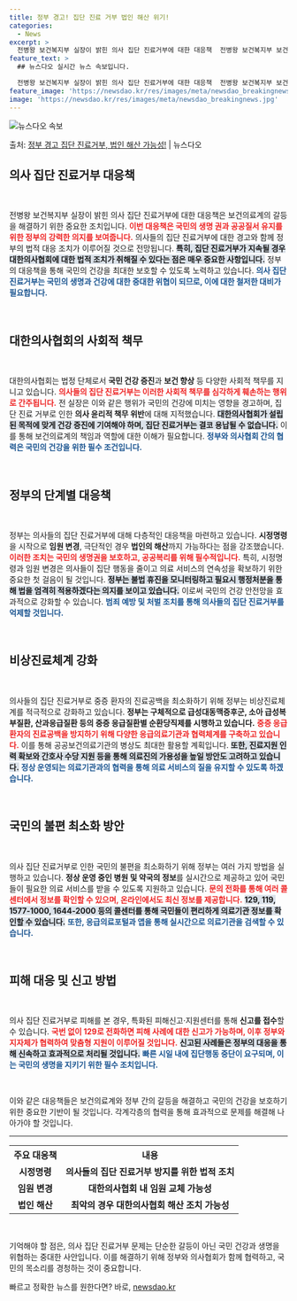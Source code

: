 ```yaml
---
title: 정부 경고! 집단 진료 거부 법인 해산 위기!
categories:
  - News
excerpt: >
  전병왕 보건복지부 실장이 밝힌 의사 집단 진료거부에 대한 대응책  전병왕 보건복지부 보건의료정책실장은 최근 …
feature_text: >
  ## 뉴스다오 실시간 뉴스 속보입니다.

  전병왕 보건복지부 실장이 밝힌 의사 집단 진료거부에 대한 대응책  전병왕 보건복지부 보건의료정책실장은 최근 …
feature_image: 'https://newsdao.kr/res/images/meta/newsdao_breakingnews.jpg'
image: 'https://newsdao.kr/res/images/meta/newsdao_breakingnews.jpg'
---
```


![뉴스다오 속보](https://newsdao.kr/res/images/meta/newsdao_breakingnews.jpg)

<p>출처: <a href="https://newsdao.kr/4298" rel="dofollow">정부 경고 집단 진료거부, 법인 해산 가능성!</a> | 뉴스다오</p>

<h2 data-ke-size="size26">의사 집단 진료거부 대응책</h2>

<p data-ke-size="size16">&nbsp;</p>

전병왕 보건복지부 실장이 밝힌 의사 집단 진료거부에 대한 대응책은 보건의료계의 갈등을 해결하기 위한 중요한 조치입니다. <b><span style="color: #ee2323;">이번 대응책은 국민의 생명 권과 공공질서 유지를 위한 정부의 강력한 의지를 보여줍니다.</span></b> 의사들의 집단 진료거부에 대한 경고와 함께 정부의 법적 대응 조치가 이루어질 것으로 전망됩니다. <b><span style="background-color: #21538527;">특히, 집단 진료거부가 지속될 경우 대한의사협회에 대한 법적 조치가 취해질 수 있다는 점은 매우 중요한 사항입니다.</span></b> 정부의 대응책을 통해 국민의 건강을 최대한 보호할 수 있도록 노력하고 있습니다. <b><span style="color: #1a5490;">의사 집단 진료거부는 국민의 생명과 건강에 대한 중대한 위협이 되므로, 이에 대한 철저한 대비가 필요합니다.</span></b>

<p data-ke-size="size16">&nbsp;</p>

<h2 data-ke-size="size26">대한의사협회의 사회적 책무</h2>

<p data-ke-size="size16">&nbsp;</p>

대한의사협회는 법정 단체로서 <b>국민 건강 증진</b>과 <b>보건 향상</b> 등 다양한 사회적 책무를 지니고 있습니다. <b><span style="color: #ee2323;">의사들의 집단 진료거부는 이러한 사회적 책무를 심각하게 훼손하는 행위로 간주됩니다.</span></b> 전 실장은 이와 같은 행위가 국민의 건강에 미치는 영향을 경고하며, 집단 진료 거부로 인한 <b>의사 윤리적 책무 위반</b>에 대해 지적했습니다. <b><span style="background-color: #21538527;">대한의사협회가 설립된 목적에 맞게 건강 증진에 기여해야 하며, 집단 진료거부는 결코 용납될 수 없습니다.</span></b> 이를 통해 보건의료계의 책임과 역할에 대한 이해가 필요합니다. <b><span style="color: #1a5490;">정부와 의사협회 간의 협력은 국민의 건강을 위한 필수 조건입니다.</span></b>

<p data-ke-size="size16">&nbsp;</p>

<h2 data-ke-size="size26">정부의 단계별 대응책</h2>

<p data-ke-size="size16">&nbsp;</p>

정부는 의사들의 집단 진료거부에 대해 다층적인 대응책을 마련하고 있습니다. <b>시정명령</b>을 시작으로 <b>임원 변경</b>, 극단적인 경우 <b>법인의 해산</b>까지 가능하다는 점을 강조했습니다. <b><span style="color: #ee2323;">이러한 조치는 국민의 생명권을 보호하고, 공공복리를 위해 필수적입니다.</span></b> 특히, 시정명령과 임원 변경은 의사들이 집단 행동을 줄이고 의료 서비스의 연속성을 확보하기 위한 중요한 첫 걸음이 될 것입니다. <b><span style="background-color: #21538527;">정부는 불법 휴진을 모니터링하고 필요시 행정처분을 통해 법을 엄격히 적용하겠다는 의지를 보이고 있습니다.</span></b> 이로써 국민의 건강 안전망을 효과적으로 강화할 수 있습니다. <b><span style="color: #1a5490;">범죄 예방 및 처벌 조치를 통해 의사들의 집단 진료거부를 억제할 것입니다.</span></b>

<p data-ke-size="size16">&nbsp;</p>

<h2 data-ke-size="size26">비상진료체계 강화</h2>

<p data-ke-size="size16">&nbsp;</p>

의사들의 집단 진료거부로 중증 환자의 진료공백을 최소화하기 위해 정부는 비상진료체계를 적극적으로 강화하고 있습니다. <b>정부는 구체적으로 급성대동맥증후군, 소아 급성복부질환, 산과응급질환 등의 <b>중증 응급질환별 순환당직제</b>를 시행하고 있습니다.</b> <b><span style="color: #ee2323;">중증 응급환자의 진료공백을 방지하기 위해 다양한 응급의료기관과 협력체계를 구축하고 있습니다.</span></b> 이를 통해 공공보건의료기관의 병상도 최대한 활용할 계획입니다. <b><span style="background-color: #21538527;">또한, 진료지원 인력 확보와 간호사 수당 지원 등을 통해 의료진의 가용성을 높일 방안도 고려하고 있습니다.</span></b> <b><span style="color: #1a5490;">정상 운영되는 의료기관과의 협력을 통해 의료 서비스의 질을 유지할 수 있도록 하겠습니다.</span></b>

<p data-ke-size="size16">&nbsp;</p>

<h2 data-ke-size="size26">국민의 불편 최소화 방안</h2>

<p data-ke-size="size16">&nbsp;</p>

의사 집단 진료거부로 인한 국민의 불편을 최소화하기 위해 정부는 여러 가지 방법을 실행하고 있습니다. <b>정상 운영 중인 병원 및 약국의 정보</b>를 실시간으로 제공하고 있어 국민들이 필요한 의료 서비스를 받을 수 있도록 지원하고 있습니다. <b><span style="color: #ee2323;">문의 전화를 통해 여러 콜센터에서 정보를 확인할 수 있으며, 온라인에서도 최신 정보를 제공합니다.</span></b> <b><span style="background-color: #21538527;">129, 119, 1577-1000, 1644-2000 등의 콜센터를 통해 국민들이 편리하게 의료기관 정보를 확인할 수 있습니다.</span></b> <b><span style="color: #1a5490;">또한, 응급의료포털과 앱을 통해 실시간으로 의료기관을 검색할 수 있습니다.</span></b>

<p data-ke-size="size16">&nbsp;</p>

<h2 data-ke-size="size26">피해 대응 및 신고 방법</h2>

<p data-ke-size="size16">&nbsp;</p>

의사 집단 진료거부로 피해를 본 경우, 특화된 피해신고·지원센터를 통해 <b>신고를 접수</b>할 수 있습니다. <b><span style="color: #ee2323;">국번 없이 129로 전화하면 피해 사례에 대한 신고가 가능하며, 이후 정부와 지자체가 협력하여 맞춤형 지원이 이루어질 것입니다.</span></b> <b><span style="background-color: #21538527;">신고된 사례들은 정부의 대응을 통해 신속하고 효과적으로 처리될 것입니다.</span></b> <b><span style="color: #1a5490;">빠른 시일 내에 집단행동 중단이 요구되며, 이는 국민의 생명을 지키기 위한 필수 조치입니다.</span></b> 

<p data-ke-size="size16">&nbsp;</p>

이와 같은 대응책들은 보건의료계와 정부 간의 갈등을 해결하고 국민의 건강을 보호하기 위한 중요한 기반이 될 것입니다. 각계각층의 협력을 통해 효과적으로 문제를 해결해 나아가야 할 것입니다. 

<hr>

<table style="width: 100%;">
  <tr>
    <th style="text-align: center;">주요 대응책</th>
    <th style="text-align: center;">내용</th>
  </tr>
  <tr>
    <td style="text-align: center; height: 17px;"><b>시정명령</b></td>
    <td style="text-align: center; height: 17px;"><b>의사들의 집단 진료거부 방지를 위한 법적 조치</b></td>
  </tr>
  <tr>
    <td style="text-align: center; height: 17px;"><b>임원 변경</b></td>
    <td style="text-align: center; height: 17px;"><b>대한의사협회 내 임원 교체 가능성</b></td>
  </tr>
  <tr>
    <td style="text-align: center; height: 17px;"><b>법인 해산</b></td>
    <td style="text-align: center; height: 17px;"><b>최악의 경우 대한의사협회 해산 조치 가능성</b></td>
  </tr>
</table>

<p data-ke-size="size16">&nbsp;</p>

기억해야 할 점은, 의사 집단 진료거부 문제는 단순한 갈등이 아닌 국민 건강과 생명을 위협하는 중대한 사안입니다. 이를 해결하기 위해 정부와 의사협회가 함께 협력하고, 국민의 목소리를 경청하는 것이 중요합니다.  

빠르고 정확한 뉴스를 원한다면? 바로, <a href="https://newsdao.kr" rel="dofollow">newsdao.kr</a>


